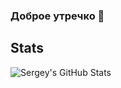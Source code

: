 ### Доброе утречко 👋

## Stats
![Sergey's GitHub Stats](https://github-readme-stats.vercel.app/api?username=R1k0523&show_icons=true&theme=dark&count_private=true)
